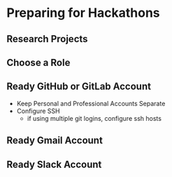 # Preparing for Hackathons

## Research Projects

## Choose a Role

## Ready GitHub or GitLab Account
  - Keep Personal and Professional Accounts Separate
  - Configure SSH
    - if using multiple git logins, configure ssh hosts

## Ready Gmail Account

## Ready Slack Account
